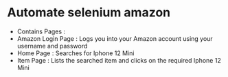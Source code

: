 # Automate selenium amazon
* Contains Pages :
* Amazon Login Page : Logs you into your Amazon account using your username and password
* Home Page : Searches for Iphone 12 Mini
* Item Page : Lists the searched item and clicks on the required Iphone 12 Mini
